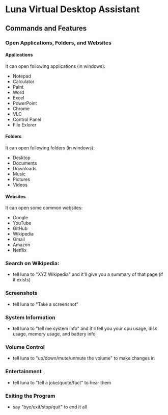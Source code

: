# Luna Virtual Desktop Assistant

## Commands and Features
### Open Applications, Folders, and Websites
#### Applications
It can open following applications (in windows):
- Notepad
- Calculator
- Paint
- Word
- Excel
- PowerPoint
- Chrome
- VLC
- Control Panel
- File Exlorer

#### Folders
It can open following folders (in windows):
- Desktop
- Documents
- Downloads
- Music
- Pictures
- Videos

#### Websites
It can open some common websites:
- Google
- YouTube
- GitHub
- Wikipedia
- Gmail
- Amazon
- Netflix

### Search on Wikipedia:
- tell luna to "XYZ Wikipedia" and it'll give you a summary of that page (if it exists)

### Screenshots
- tell luna to "Take a screenshot"

### System Information
- tell luna to "tell me system info" and it'll tell you your cpu usage, disk usage, memory usage, and battery info

### Volume Control
- tell luna to "up/down/mute/unmute the volume" to make changes in 

### Entertainment
- tell luna to "tell a joke/quote/fact" to hear them

### Exiting the Program
- say "bye/exit/stop/quit" to end it all